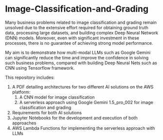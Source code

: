 # Image-Classification-and-Grading
Many business problems related to image classification and grading remain unsolved due to the extensive effort required for obtaining ground truth data, processing large datasets, and building complex Deep Neural Network (DNN) models. Moreover, even with significant investment in these processes, there is no guarantee of achieving strong model performance.

My aim is to demonstrate how multi-modal LLMs such as Google Gemini can significantly reduce the time and improve the confidence in solving such business problems, compared with building Deep Neural Nets such as CNN using Tensorflow framework.

This repository includes:
1. A PDF detailing architectures for two different AI solutions on the AWS platform:
   1. A CNN model for image classification
   2. A serverless approach using Google Gemini 1.5_pro_002 for image classification and grading 
2. Requirements for both AI solutions
3. Jupyter Notebooks for the development and execution of both approaches
4. AWS Lambda Functions for implementing the serverless approach with LLMs


